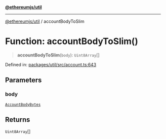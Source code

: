 [**@ethereumjs/util**](../README.md)

***

[@ethereumjs/util](../README.md) / accountBodyToSlim

# Function: accountBodyToSlim()

> **accountBodyToSlim**(`body`): `Uint8Array`[]

Defined in: [packages/util/src/account.ts:643](https://github.com/Dargon789/ethereumjs-monorepo/blob/master/packages/util/src/account.ts#L643)

## Parameters

### body

[`AccountBodyBytes`](../type-aliases/AccountBodyBytes.md)

## Returns

`Uint8Array`[]
